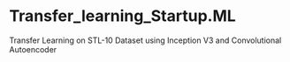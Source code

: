 # Transfer_learning_Startup.ML
Transfer Learning on STL-10 Dataset using Inception V3 and Convolutional Autoencoder
